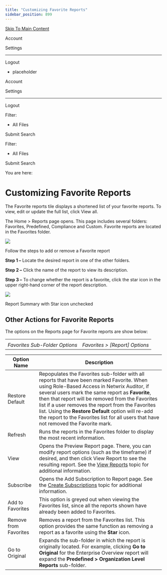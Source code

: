 ```yaml
---
title: "Customizing Favorite Reports"
sidebar_position: 899
---
```


[Skip To Main Content](#)

Account

Settings

---

Logout

* placeholder

Account

Settings

---

Logout

Filter: 

* All Files

Submit Search

Filter: 

* All Files

Submit Search

You are here:

# Customizing Favorite Reports

The Favorite reports tile displays a shortened list of your favorite reports. To view, edit or update the full list, click View all.

The Home \> Reports page opens. This page includes several folders: Favorites, Predefined, Compliance and Custom. Favorite reports are located in the Favorites folder.

![](../static/img/Auditor/Images/Auditor/HomeScreen/Favorites/ReportsFavorites.png)

Follow the steps to add or remove a Favorite report

**Step 1 –** Locate the desired report in one of the other folders.

**Step 2 –** Click the name of the report to view its description.

**Step 3 –** To change whether the report is a favorite, click the star icon in the upper right-hand corner of the report description.

![](../static/img/Auditor/Images/Auditor/HomeScreen/Favorites/ReportSummary.png)

Report Summary with Star icon unchecked

## Other Actions for Favorite Reports

The options on the Reports page for Favorite reports are show below:

|  |  |
| --- | --- |
|  |  |
| *Favorites Sub-Folder Options* | *Favorites \> [Report] Options* |

| Option Name | Description |
| --- | --- |
| Restore Default | Repopulates the Favorites sub-folder with all reports that have been marked Favorite.  When using Role-Based Access in Netwrix Auditor, if several users mark the same report as **Favorite**, then that report will be removed from the Favorites list if a user removes the report from the Favorites list. Using the **Restore Default** option will re-add the report to the Favorites list for all users that have not removed the Favorite mark. |
| Refresh | Runs the reports in the Favorites folder to display the most recent information. |
| View | Opens the Preview Report page. There, you can modify report options (such as the timeframe) if desired, and then click View Report to see the resulting report. See the [View Reports](../Reports/View.htm "View Reports") topic for additional information. |
| Subscribe | Opens the Add Subscription to Report page. See the [Create Subscriptions](../Subscriptions/Create.htm "Create Subscriptions") topic for additional information. |
| Add to Favorites | This option is greyed out when viewing the Favorites list, since all the reports shown have already been added to Favorites. |
| Remove from Favorites | Removes a report from the Favorites list.  This option provides the same function as removing a report as a favorite using the **Star** icon. |
| Go to Original | Expands the sub-folder in which the report is originally located. For example, clicking **Go to Original** for the Enterprise Overview report will expand the **Predefined \> Organization Level Reports** sub-folder. |